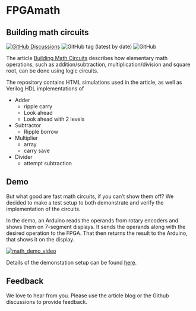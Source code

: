 # FPGAmath

## Building math circuits

[![GitHub Discussions](https://img.shields.io/github/discussions/cvonk/FPGAmath)](https://github.com/cvonk/FPGAmath/discussions)
![GitHub tag (latest by date)](https://img.shields.io/github/v/tag/cvonk/FPGAmath)
![GitHub](https://img.shields.io/github/license/cvonk/FPGAmath)

The article [Building Math Circuits](https://coertvonk.com/category/hw/building-math-circuits) describes how elementary math operations, such as addition/subtraction, multiplication/division and square root, can be done using logic circuits.

The repository contains HTML simulations used in the article, as well as Verilog HDL implementations of

  - Adder
      - ripple carry
      - Look ahead
      - Look ahead with 2 levels
  - Subtractor
      - Ripple borrow
  - Multiplier
      - array
      - carry save
  - Divider
       - attempt subtraction

## Demo

But what good are fast math circuits, if you can’t show them off? We decided to make a test setup to both demonstrate and verify the implementation of the circuits.

In the demo, an Arduino reads the operands from rotary encoders and shows them on 7-segment displays. It sends the operands along with the desired operation to the FPGA. That then returns the result to the Arduino, that shows it on the display.

[![math_demo_video](https://img.youtube.com/vi/txJgpMz7c0E/0.jpg)](https://www.youtube.com/watch?v=txJgpMz7c0E)

Details of the demonstation setup can be found [here](https://coertvonk.com/hw/building-math-circuits/demonstration-30764).

## Feedback

We love to hear from you. Please use the article blog or the Github discussions to provide feedback.
